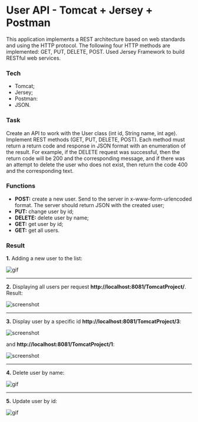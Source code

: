 # User API - Tomcat + Jersey + Postman

This application implements a REST architecture based on web standards and using the HTTP protocol. The following four HTTP methods are implemented: GET, PUT, DELETE, POST. Used Jersey Framework to build RESTful web services.

### Tech

* Tomcat;
* Jersey;
* Postman:
* JSON.

### Task

Create an API to work with the User class (int id, String name, int age). Implement REST methods (GET, PUT, DELETE, POST). Each method must return a return code and response in JSON format with an enumeration of the result. For example, if the DELETE request was successful, then the return code will be 200 and the corresponding message, and if there was an attempt to delete the user who does not exist, then return the code 400 and the corresponding text.

### Functions

* **POST:** create a new user. Send to the server in x-www-form-urlencoded format. The server should return JSON with the created user;
* **PUT:** change user by id;
* **DELETE:** delete user by name;
* **GET:** get user by id;
* **GET:** get all users.

### Result

**1.** Adding a new user to the list:

![gif](https://github.com/bbogdasha/jerseyTomcat/blob/master/gif/add.gif)

---

**2.** Displaying all users per request **http://localhost:8081/TomcatProject/**. 
Result:

![screenshot](https://github.com/bbogdasha/jerseyTomcat/blob/master/gif/Screenshot_1.jpg)

---

**3.** Display user by a specific id **http://localhost:8081/TomcatProject/3**:

![screenshot](https://github.com/bbogdasha/jerseyTomcat/blob/master/gif/Screenshot_2.jpg)

and **http://localhost:8081/TomcatProject/1**:

![screenshot](https://github.com/bbogdasha/jerseyTomcat/blob/master/gif/Screenshot_3.jpg)

---

**4.** Delete user by name:

![gif](https://github.com/bbogdasha/jerseyTomcat/blob/master/gif/delete.gif)

---

**5.** Update user by id:

![gif](https://github.com/bbogdasha/jerseyTomcat/blob/master/gif/update.gif)
